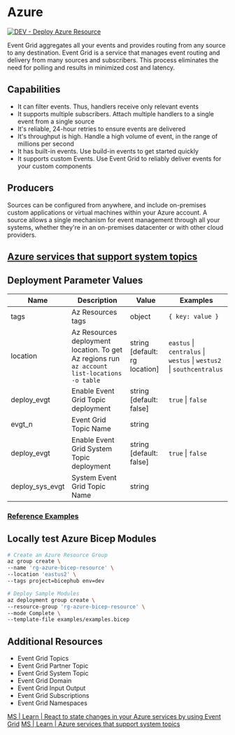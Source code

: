 # Azure

[![DEV - Deploy Azure Resource](https://github.com/ArtiomLK/azure-bicep-event-grid/actions/workflows/dev.orchestrator.yml/badge.svg?branch=main&event=push)](https://github.com/ArtiomLK/azure-bicep-event-grid/actions/workflows/dev.orchestrator.yml)

Event Grid aggregates all your events and provides routing from any source to any destination. Event Grid is a service that manages event routing and delivery from many sources and subscribers. This process eliminates the need for polling and results in minimized cost and latency.

## Capabilities

- It can filter events. Thus, handlers receive only relevant events
- It supports multiple subscribers. Attach multiple handlers to a single event from a single source
- It's reliable, 24-hour retries to ensure events are delivered
- It's throughput is high. Handle a high volume of event, in the range of millions per second
- It has built-in events. Use build-in events to get started quickly
- It supports custom Events. Use Event Grid to reliably deliver events for your custom components

## Producers

Sources can be configured from anywhere, and include on-premises custom applications or virtual machines within your Azure account. A source allows a single mechanism for event management through all your systems, whether they're in an on-premises datacenter or with other cloud providers.

## [Azure services that support system topics][3]

## Deployment Parameter Values

| Name            | Description                                                                                  | Value                         | Examples                                                             |
| --------------- | -------------------------------------------------------------------------------------------- | ----------------------------- | -------------------------------------------------------------------- |
| tags            | Az Resources tags                                                                            | object                        | `{ key: value }`                                                     |
| location        | Az Resources deployment location. To get Az regions run `az account list-locations -o table` | string [default: rg location] | `eastus` \| `centralus` \| `westus` \| `westus2` \| `southcentralus` |
| deploy_evgt     | Enable Event Grid Topic deployment                                                           | string [default: false]       | `true` \| `false`                                                    |
| evgt_n          | Event Grid Topic Name                                                                        | string                        |                                                                      |
| deploy_evgt     | Enable Event Grid System Topic deployment                                                    | string [default: false]       | `true` \| `false`                                                    |
| deploy_sys_evgt | System Event Grid Topic Name                                                                 | string                        |                                                                      |

### [Reference Examples][1]

## Locally test Azure Bicep Modules

```bash
# Create an Azure Resource Group
az group create \
--name 'rg-azure-bicep-resource' \
--location 'eastus2' \
--tags project=bicephub env=dev

# Deploy Sample Modules
az deployment group create \
--resource-group 'rg-azure-bicep-resource' \
--mode Complete \
--template-file examples/examples.bicep
```

## Additional Resources

- Event Grid Topics
- Event Grid Partner Topic
- Event Grid System Topic
- Event Grid Domain
- Event Grid Input Output
- Event Grid Subscriptions
- Event Grid Namespaces

[MS | Learn | React to state changes in your Azure services by using Event Grid][2]
[MS | Learn | Azure services that support system topics][3]

[1]: ./examples/examples.bicep
[2]: https://docs.microsoft.com/en-us/learn/modules/react-to-state-changes-using-event-grid/
[3]: https://docs.microsoft.com/en-us/azure/event-grid/system-topics#azure-services-that-support-system-topics
